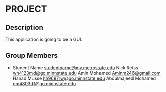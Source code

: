 # PROJECT

## Description

This application is going to be a GUI.

## Group Members

- Student Name <studentname@my.metrostate.edu>
Nick Reiss wn4123md@go.minnstate.edu
Amin Mohamed Aminm246@gmail.com
Hanad Musse hh9687rw@go.minnstate.edu
Abdulmajeed Mohamed om4803df@go.minnstate.edu
